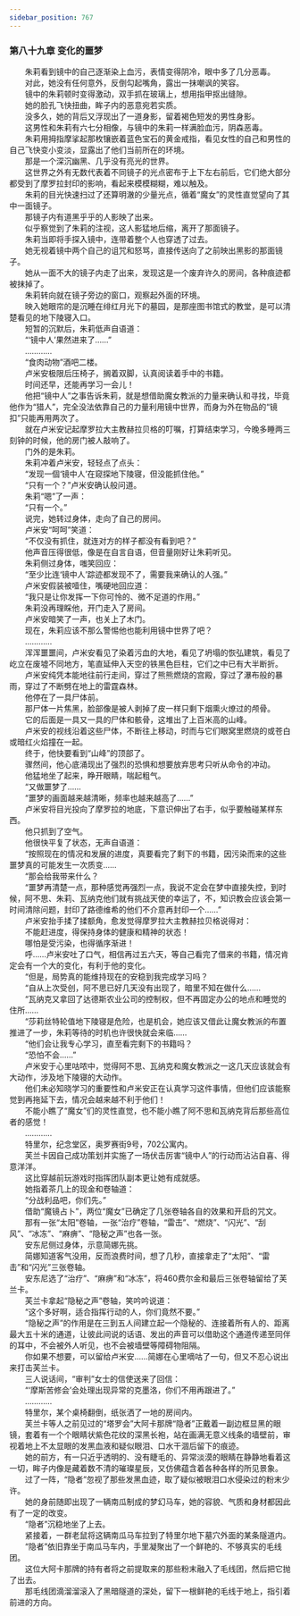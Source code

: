```yaml
---
sidebar_position: 767
---
```

### 第八十九章 变化的噩梦  


　　朱莉看到镜中的自己逐渐染上血污，表情变得阴冷，眼中多了几分恶毒。  
　　对此，她没有任何意外，反倒勾起嘴角，露出一抹嘲讽的笑容。  
　　镜中的朱莉顿时变得激动，双手抓在玻璃上，想用指甲抠出缝隙。  
　　她的脸孔飞快扭曲，眸子内的恶意宛若实质。  
　　没多久，她的背后又浮现出了一道身影，留着褐色短发的男性身影。  
　　这男性和朱莉有六七分相像，与镜中的朱莉一样满脸血污，阴森恶毒。  
　　朱莉用拇指摩挲起那枚镶嵌着蓝色宝石的黄金戒指，看见女性的自己和男性的自己飞快变小变淡，显露出了他们当前所在的环境。  
　　那是一个深沉幽黑、几乎没有亮光的世界。  
　　这世界之外有无数代表着不同镜子的光点密布于上下左右前后，它们绝大部分都受到了摩罗拉封印的影响，看起来模模糊糊，难以触及。  
　　朱莉的目光快速扫过了还算明澈的少量光点，循着“魔女”的灵性直觉望向了其中一面镜子。  
　　那镜子内有道黑乎乎的人影映了出来。  
　　似乎察觉到了朱莉的注视，这人影猛地后缩，离开了那面镜子。  
　　朱莉当即将手探入镜中，连带着整个人也穿透了过去。  
　　她无视着镜中两个自己的诅咒和怒骂，直接传送向了之前映出黑影的那面镜子。  
　　她从一面不大的镜子内走了出来，发现这是一个废弃许久的房间，各种痕迹都被抹掉了。  
　　朱莉转向就在镜子旁边的窗口，观察起外面的环境。  
　　映入她眼帘的是沉睡在绯红月光下的墓园，是那座图书馆式的教堂，是可以清楚看见的地下陵寝入口。  
　　短暂的沉默后，朱莉低声自语道：  
　　“‘镜中人’果然进来了……”  
　　…………  
　　“食肉动物”酒吧二楼。  
　　卢米安极限后压椅子，搁着双脚，认真阅读着手中的书籍。  
　　时间还早，还能再学习一会儿！  
　　他把“镜中人”之事告诉朱莉，就是想借助魔女教派的力量来确认和寻找，毕竟他作为“猎人”，完全没法依靠自己的力量利用镜中世界，而身为外在物品的“镜扣”只能再用两次了。  
　　就在卢米安记起摩罗拉大主教赫拉贝格的叮嘱，打算结束学习，今晚多睡两三刻钟的时候，他的房门被人敲响了。  
　　门外的是朱莉。  
　　朱莉冲着卢米安，轻轻点了点头：  
　　“发现一個‘镜中人’在窥探地下陵寝，但没能抓住他。”  
　　“只有一个？”卢米安确认般问道。  
　　朱莉“嗯”了一声：  
　　“只有一个。”  
　　说完，她转过身体，走向了自己的房间。  
　　卢米安“呵呵”笑道：  
　　“不仅没有抓住，就连对方的样子都没有看到吧？”  
　　他声音压得很低，像是在自言自语，但音量刚好让朱莉听见。  
　　朱莉侧过身体，嗤笑回应：  
　　“至少比连‘镜中人’踪迹都发现不了，需要我来确认的人强。”  
　　卢米安假装被噎住，嘴硬地回应道：  
　　“我只是让你发挥一下你可怜的、微不足道的作用。”  
　　朱莉没再理睬他，开门走入了房间。  
　　卢米安暗笑了一声，也关上了木门。  
　　现在，朱莉应该不那么警惕他也能利用镜中世界了吧？  
　　…………  
　　浑浑噩噩间，卢米安看见了染着污血的大地，看见了坍塌的恢弘建筑，看见了屹立在废墟不同地方，笔直延伸入天空的铁黑色巨柱，它们之中已有大半断折。  
　　卢米安纯凭本能地往前行走间，穿过了熊熊燃烧的宫殿，穿过了瀑布般的暴雨，穿过了不断劈在地上的雷霆森林。  
　　他停在了一具尸体前。  
　　那尸体一片焦黑，脸部像是被人剥掉了皮一样只剩下烟熏火燎过的颅骨。  
　　它的后面是一具又一具的尸体和骸骨，这堆出了上百米高的山峰。  
　　卢米安的视线沿着这些尸体，不断往上移动，时而与它们眼窝里燃烧的或苍白或暗红火焰撞在一起。  
　　终于，他快要看到“山峰”的顶部了。  
　　骤然间，他心底涌现出了强烈的恐惧和想要放弃思考只听从命令的冲动。  
　　他猛地坐了起来，睁开眼睛，喘起粗气。  
　　“又做噩梦了……  
　　“噩梦的画面越来越清晰，频率也越来越高了……”  
　　卢米安将目光投向了摩罗拉的地底，下意识伸出了右手，似乎要触碰某样东西。  
　　他只抓到了空气。  
　　他很快平复了状态，无声自语道：  
　　“按照现在的情况和发展的进度，真要看完了剩下的书籍，因污染而来的这些噩梦真的可能发生一次质变……  
　　“那会给我带来什么？  
　　“噩梦再清楚一点，那种感觉再强烈一点，我说不定会在梦中直接失控，到时候，阿不思、朱莉、瓦纳克他们就有挑战天使的幸运了，不，知识教会应该会第一时间清除问题，封印了路德维希的他们不介意再封印一个……”  
　　卢米安抬手揉了揉额角，愈发觉得摩罗拉大主教赫拉贝格说得对：  
　　不能赶进度，得保持身体的健康和精神的状态！  
　　哪怕是受污染，也得循序渐进！  
　　呼……卢米安吐了口气，相信再过五六天，等自己看完了借来的书籍，情况肯定会有一个大的变化，有利于他的变化。  
　　“但是，局势真的能维持现在的安稳到我完成学习吗？  
　　“自从上次受创，阿不思已好几天没有出现了，暗里不知在做什么……  
　　“瓦纳克又拿回了达德斯农业公司的控制权，但不再固定办公的地点和睡觉的住所……  
　　“莎莉丝特轮值地下陵寝是危险，也是机会，她应该又借此让魔女教派的布置推进了一步，朱莉等待的时机也许很快就会来临……  
　　“他们会让我专心学习，直至看完剩下的书籍吗？  
　　“恐怕不会……”  
　　卢米安于心里咕哝中，觉得阿不思、瓦纳克和魔女教派之一这几天应该就会有大动作，涉及地下陵寝的大动作。  
　　他们未必知晓学习的重要性和卢米安正在认真学习这件事情，但他们应该能察觉到再拖延下去，情况会越来越不利于他们！  
　　不能小瞧了“魔女”们的灵性直觉，也不能小瞧了阿不思和瓦纳克背后那些高位者的感觉！  
　　…………  
　　特里尔，纪念堂区，奥罗赛街9号，702公寓内。  
　　芙兰卡因自己成功策划并实施了一场伏击厉害“镜中人”的行动而沾沾自喜、得意洋洋。  
　　这比穿越前玩游戏时指挥团队副本更让她有成就感。  
　　她指着茶几上的现金和卷轴道：  
　　“分战利品吧，你们先。”  
　　借助“魔镜占卜”，两位“魔女”已确定了几张卷轴各自的效果和开启的咒文。  
　　那有一张“太阳”卷轴，一张“治疗”卷轴，“雷击”、“燃烧”、“闪光”、“刮风”、“冰冻”、“麻痹”、“隐秘之声”也各一张。  
　　安东尼侧过身体，示意简娜先挑。  
　　简娜知道客气没用，反而浪费时间，想了几秒，直接拿走了“太阳”、“雷击”和“闪光”三张卷轴。  
　　安东尼选了“治疗”、“麻痹”和“冰冻”，将460费尔金和最后三张卷轴留给了芙兰卡。  
　　芙兰卡拿起“隐秘之声”卷轴，笑吟吟说道：  
　　“这个多好啊，适合指挥行动的人，你们竟然不要。”  
　　“隐秘之声”的作用是在三到五人间建立起一个隐秘的、连接着所有人的、距离最大五十米的通道，让彼此间说的话语、发出的声音可以借助这个通道传递至同伴的耳中，不会被外人听见，也不会被墙壁等障碍物阻隔。  
　　你如果不想要，可以留给卢米安……简娜在心里嘀咕了一句，但又不忍心说出来打击芙兰卡。  
　　三人说话间，“审判”女士的信使送来了回信：  
　　“‘摩斯苦修会’会处理出现异常的克墨洛，你们不用再跟进了。”  
　　…………  
　　特里尔，某个桌椅翻倒，纸张洒了一地的房间内。  
　　芙兰卡等人之前见过的“塔罗会”大阿卡那牌“隐者”正戴着一副边框显黑的眼镜，套着有一个个眼睛状紫色花纹的深黑长袍，站在画满无意义线条的墙壁前，审视着地上不太显眼的发黑血液和疑似眼泪、口水干涸后留下的痕迹。  
　　她的前方，有一只近乎透明的、没有睫毛的、异常淡漠的眼睛在静静地看着这一切，眸子内像是藏着数不清的璀璨星辰，又仿佛蕴含着各种各样的所见景象。  
　　过了一阵，“隐者”忽视了那些发黑血迹，取了疑似被眼泪口水侵染过的粉末少许。  
　　她的身前随即出现了一辆南瓜制成的梦幻马车，她的容貌、气质和身材都因此有了一定的改变。  
　　“隐者”沉稳地坐了上去。  
　　紧接着，一群老鼠将这辆南瓜马车拉到了特里尔地下墓穴外面的某条隧道内。  
　　“隐者”依旧靠坐于南瓜马车内，手里凝聚出了一个鲜艳的、不够真实的毛线团。  
　　这位大阿卡那牌的持有者将之前提取来的那些粉末融入了毛线团，然后把它抛了出去。  
　　那毛线团滴溜溜滚入了黑暗隧道的深处，留下一根鲜艳的毛线于地上，指引着前进的方向。  

